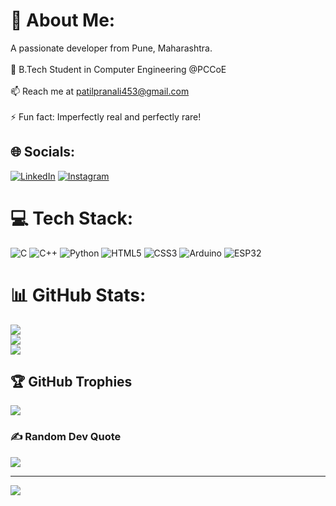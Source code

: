 # 💫 About Me:
A passionate developer from Pune, Maharashtra.<br><br>🌱 B.Tech Student in Computer Engineering @PCCoE<br><br>📫 Reach me at patilpranali453@gmail.com<br><br>⚡ Fun fact: Imperfectly real and perfectly rare!

## 🌐 Socials:
[![LinkedIn](https://img.shields.io/badge/LinkedIn-%230077B5.svg?logo=linkedin&logoColor=white)](https://linkedin.com/in/pranali-patil-180763292/) 
[![Instagram](https://img.shields.io/badge/Instagram-%23E4405F.svg?logo=Instagram&logoColor=white)](https://instagram.com/Pranali_Patil_305)

# 💻 Tech Stack:
![C](https://img.shields.io/badge/c-%2300599C.svg?style=for-the-badge&logo=c&logoColor=white) 
![C++](https://img.shields.io/badge/c++-%2300599C.svg?style=for-the-badge&logo=c%2B%2B&logoColor=white) 
![Python](https://img.shields.io/badge/python-%2314354C.svg?style=for-the-badge&logo=python&logoColor=white) 
![HTML5](https://img.shields.io/badge/html5-%23E34F26.svg?style=for-the-badge&logo=html5&logoColor=white) 
![CSS3](https://img.shields.io/badge/css3-%231572B6.svg?style=for-the-badge&logo=css3&logoColor=white) 
![Arduino](https://img.shields.io/badge/arduino-%23E34F26.svg?style=for-the-badge&logo=arduino&logoColor=white) 
![ESP32](https://img.shields.io/badge/esp32-%23E34F26.svg?style=for-the-badge&logo=esp32&logoColor=white) 

# 📊 GitHub Stats:
![](https://github-readme-stats.vercel.app/api?username=pranalipatil453&theme=dark&hide_border=false&include_all_commits=true&count_private=false)<br/>
![](https://github-readme-streak-stats.herokuapp.com/?user=pranalipatil453&theme=dark&hide_border=false)<br/>
![](https://github-readme-stats.vercel.app/api/top-langs/?username=pranalipatil453&theme=dark&hide_border=false&include_all_commits=true&count_private=false&layout=compact)

## 🏆 GitHub Trophies
![](https://github-profile-trophy.vercel.app/?username=pranalipatil453&theme=monokai&no-frame=false&no-bg=true&margin-w=4)

### ✍️ Random Dev Quote
![](https://quotes-github-readme.vercel.app/api?type=horizontal&theme=radical)

---
[![](https://visitcount.itsvg.in/api?id=pranalipatil453&icon=6&color=0)](https://visitcount.itsvg.in)

<!-- Proudly created with GPRM ( https://gprm.itsvg.in ) -->
